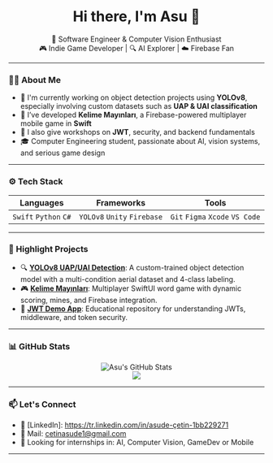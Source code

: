 <h1 align="center">Hi there, I'm Asu 👋</h1>

<p align="center">
  🧠 Software Engineer & Computer Vision Enthusiast <br>
  🎮 Indie Game Developer | 🔍 AI Explorer | ☁️ Firebase Fan
</p>

---

### 👩‍💻 About Me

- 🧬 I'm currently working on object detection projects using **YOLOv8**, especially involving custom datasets such as **UAP & UAI classification**
- 🎲 I’ve developed **Kelime Mayınları**, a Firebase-powered multiplayer mobile game in **Swift**
- 🔐 I also give workshops on **JWT**, security, and backend fundamentals
- 🎓 Computer Engineering student, passionate about AI, vision systems, and serious game design

---

### ⚙️ Tech Stack

| Languages | Frameworks | Tools |
|----------|-------------|-------|
| `Swift` `Python` `C#` | `YOLOv8` `Unity` `Firebase` | `Git` `Figma` `Xcode` `VS Code` |

---

### 🚀 Highlight Projects

- 🔍 [**YOLOv8 UAP/UAI Detection**](https://github.com/ctnasu/yolo-uap-uai): A custom-trained object detection model with a multi-condition aerial dataset and 4-class labeling.
- 🎮 [**Kelime Mayınları**](https://github.com/ctnasu/kelime-mayinlari): Multiplayer SwiftUI word game with dynamic scoring, mines, and Firebase integration.
- 🔐 [**JWT Demo App**](https://github.com/ctnasu/jwt-auth-demo): Educational repository for understanding JWTs, middleware, and token security.

---

### 📊 GitHub Stats

<p align="center">
  <img src="https://github-readme-stats.vercel.app/api?username=ctnasu&show_icons=true&theme=radical" alt="Asu's GitHub Stats" />
  <br>
  <img src="https://github-readme-stats.vercel.app/api/top-langs/?username=ctnasu&layout=compact&theme=radical" />
</p>

---

### 📫 Let's Connect

- 🔗 [LinkedIn]: https://tr.linkedin.com/in/asude-çetin-1bb229271 
- 💌 Mail: cetinasude1@gmail.com
- 💼 Looking for internships in: AI, Computer Vision, GameDev or Mobile

---
